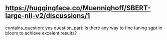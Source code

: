 ## https://huggingface.co/Muennighoff/SBERT-large-nli-v2/discussions/1

contains_question: yes
question_part: Is there any way to fine tuning sgpt in bloom to achieve excelent results?